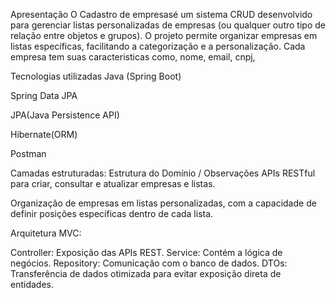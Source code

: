 Apresentação
O Cadastro de empresasé um sistema CRUD desenvolvido para gerenciar listas personalizadas de empresas (ou qualquer outro tipo de relação entre objetos e grupos). O projeto permite organizar empresas em listas específicas, facilitando a categorização e a personalização. Cada empresa tem suas caracteristicas como, nome, email, cnpj, 

Tecnologias utilizadas
Java (Spring Boot)

Spring Data JPA

JPA(Java Persistence API)

Hibernate(ORM)

Postman

Camadas estruturadas:
Estrutura do Domínio / Observações
APIs RESTful para criar, consultar e atualizar empresas e listas.

Organização de empresas em listas personalizadas, com a capacidade de definir posições específicas dentro de cada lista.

Arquitetura MVC:

Controller: Exposição das APIs REST.
Service: Contém a lógica de negócios.
Repository: Comunicação com o banco de dados.
DTOs: Transferência de dados otimizada para evitar exposição direta de entidades.
